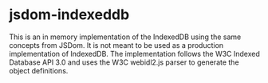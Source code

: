 # jsdom-indexeddb
This is an in memory implementation of the IndexedDB using the same concepts from JSDom. It is not meant to be used as a production implementation of IndexedDB. The implementation follows the W3C Indexed Database API 3.0 and uses the W3C webidl2.js parser to generate the object definitions.
